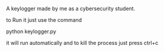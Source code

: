 A keylogger made by me as a cybersecurity student. 

to Run it just use the command 

python keylogger.py

it will run automatically and to kill the process just press ctrl+c
